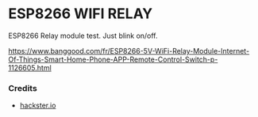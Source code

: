 ESP8266 WIFI RELAY
==================

ESP8266 Relay module test. Just blink on/off.

https://www.banggood.com/fr/ESP8266-5V-WiFi-Relay-Module-Internet-Of-Things-Smart-Home-Phone-APP-Remote-Control-Switch-p-1126605.html

### Credits

- [hackster.io](https://www.hackster.io/makerrelay/esp8266-wifi-5v-1-channel-relay-delay-module-iot-smart-home-e8a437)
